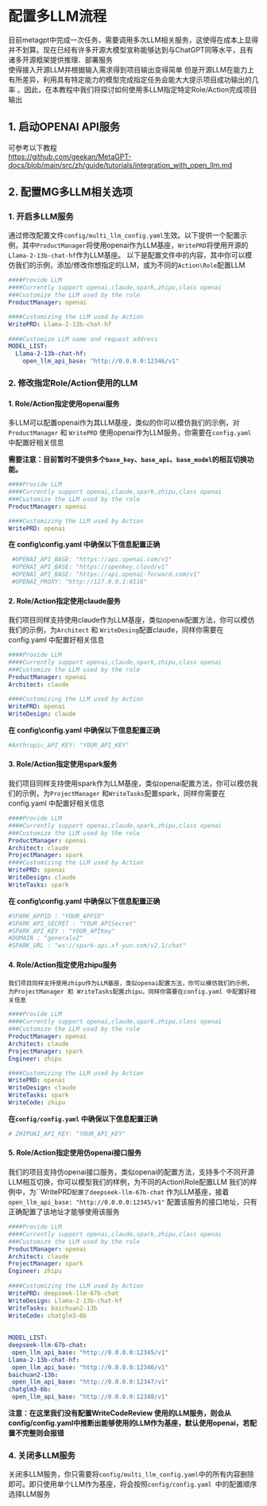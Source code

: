 # 配置多LLM流程
  目前metagpt中完成一次任务，需要调用多次LLM相关服务，这使得在成本上显得并不划算。现在已经有许多开源大模型宣称能够达到与ChatGPT同等水平，且有诸多开源框架提供推理、部署服务  
使得接入开源LLM并根据输入需求得到项目输出变得简单
  但是开源LLM在能力上有所差异，利用具有特定能力的模型完成指定任务会能大大提示项目成功输出的几率 。因此，在本教程中我们将探讨如何使用多LLM指定特定Role/Action完成项目输出  

  
## 1. 启动OPENAI API服务
   
   可参考以下教程   
   https://github.com/geekan/MetaGPT-docs/blob/main/src/zh/guide/tutorials/integration_with_open_llm.md  

## 2. 配置MG多LLM相关选项
### 1. 开启多LLM服务  
通过修改配置文件`config/multi_llm_config.yaml`生效。以下提供一个配置示例，其中`ProductManager`将使用openai作为LLM基座，`WritePRD`将使用开源的`Llama-2-13b-chat-hf`作为LLM基座。
以下是配置文件中的内容，其中你可以模仿我们的示例，添加/修改你想指定的LLM，或为不同的`Action\Role`配置LLM
  
  ```yaml
  ####Provide LLM
  ####Currently support openai,claude,spark,zhipu,class openai
  ###Customize the LLM used by the role
  ProductManager: openai
  
  ####Customizing the LLM used by Action
  WritePRD: Llama-2-13b-chat-hf
   
  ####Customize LLM name and request address
  MODEL_LIST:
    Llama-2-13b-chat-hf:
      open_llm_api_base: "http://0.0.0.0:12346/v1"
  ```

### 2. 修改指定Role/Action使用的LLM
#### 1. Role/Action指定使用openai服务  
  多LLM可以配置openai作为其LLM基座，类似的你可以模仿我们的示例，对`ProductManager` 和 `WritePRD` 使用openai作为LLM服务，你需要在`config.yaml` 中配置好相关信息

  **需要注意：目前暂时不提供多个`base_key`、`base_api`、`base_model`的相互切换功能。**  
      
   ```yaml
   ####Provide LLM
   ####Currently support openai,claude,spark,zhipu,class openai
   ###Customize the LLM used by the role
   ProductManager: openai

   ####Customizing the LLM used by Action
   WritePRD: openai
   ```

  **在 config\config.yaml 中确保以下信息配置正确**

   ```yaml
    #OPENAI_API_BASE: "https://api.openai.com/v1"
    #OPENAI_API_BASE: "https://openkey.cloud/v1"
    #OPENAI_API_BASE: "https://api.openai-forward.com/v1"
    #OPENAI_PROXY: "http://127.0.0.1:8118"
   ```   

#### 2. Role/Action指定使用claude服务
  我们项目同样支持使用claude作为LLM基座，类似openai配置方法，你可以模仿我们的示例，为`Architect` 和 `WriteDesing`配置claude，同样你需要在config.yaml 中配置好相关信息

  ```yaml
  ####Provide LLM
  ####Currently support openai,claude,spark,zhipu,class openai
  ###Customize the LLM used by the role
  ProductManager: openai
  Architect: claude
    
  ####Customizing the LLM used by Action
  WritePRD: openai
  WriteDesign: claude
  ```
    
  **在 config\config.yaml 中确保以下信息配置正确**
  
  ```yaml
  #Anthropic_API_KEY: "YOUR_API_KEY"
  ```
#### 3. Role/Action指定使用spark服务
   我们项目同样支持使用spark作为LLM基座，类似openai配置方法，你可以模仿我们的示例，为`ProjectManager` 和`WriteTasks`配置spark，同样你需要在config.yaml 中配置好相关信息  
  
  ```yaml
  ####Provide LLM
  ####Currently support openai,claude,spark,zhipu,class openai
  ###Customize the LLM used by the role
  ProductManager: openai
  Architect: claude
  ProjectManager: spark
  ####Customizing the LLM used by Action
  WritePRD: openai
  WriteDesign: claude
  WriteTasks: spark
  ```
      
  **在 config\config.yaml 中确保以下信息配置正确**
      
  ```yaml
  #SPARK_APPID : "YOUR_APPID"
  #SPARK_API_SECRET : "YOUR_APISecret"
  #SPARK_API_KEY : "YOUR_APIKey"
  #DOMAIN : "generalv2"
  #SPARK_URL : "ws://spark-api.xf-yun.com/v2.1/chat"
  ```          

#### 4. Role/Action指定使用zhipu服务  
    我们项目同样支持使用zhipu作为LLM基座，类似openai配置方法，你可以模仿我们的示例，为ProjectManager 和 WriteTasks配置zhipu，同样你需要在config.yaml 中配置好相关信息
    
  ```yaml
  ####Provide LLM
  ####Currently support openai,claude,spark,zhipu,class openai
  ###Customize the LLM used by the role
  ProductManager: openai
  Architect: claude
  ProjectManager: spark
  Engineer: zhipu

  ####Customizing the LLM used by Action
  WritePRD: openai
  WriteDesign: claude
  WriteTasks: spark
  WriteCode: zhipu
  ```
    
  **在`config/config.yaml` 中确保以下信息配置正确**
  
  ```yaml
  # ZHIPUAI_API_KEY: "YOUR_API_KEY"
  ```

  #### 5. Role/Action指定使用仿openai接口服务   
  我们的项目支持仿openai接口服务，类似openai的配置方法，支持多个不同开源LLM相互切换，你可以模型我们的样例，为不同的Action\Role配置LLM
  我们的样例中，为``WritePRD`配置了deepseek-llm-67b-chat` 作为LLM基座，接着`open_llm_api_base: "http://0.0.0.0:12345/v1"` 配置该服务的接口地址，只有正确配置了该地址才能够使用该服务
    
  ```yaml
  ####Provide LLM
  ####Currently support openai,claude,spark,zhipu,class openai
  ###Customize the LLM used by the role
  ProductManager: openai
  Architect: claude
  ProjectManager: spark
  Engineer: zhipu
     
  ####Customizing the LLM used by Action
  WritePRD: deepseek-llm-67b-chat
  WriteDesign: Llama-2-13b-chat-hf
  WriteTasks: baichuan2-13b
  WriteCode: chatglm3-6b
     
     
  MODEL_LIST:
  deepseek-llm-67b-chat:
   open_llm_api_base: "http://0.0.0.0:12345/v1"
  Llama-2-13b-chat-hf:
   open_llm_api_base: "http://0.0.0.0:12346/v1"
  baichuan2-13b:
   open_llm_api_base: "http://0.0.0.0:12347/v1"
  chatglm3-6b:
   open_llm_api_base: "http://0.0.0.0:12348/v1"
   ```

  **注意：在这里我们没有配置WriteCodeReview 使用的LLM服务，则会从config/config.yaml中推断出能够使用的LLM作为基座，默认使用openai，若配置不完整则会报错**
### 4. 关闭多LLM服务  

 关闭多LLM服务，你只需要将`config/multi_llm_config.yaml`中的所有内容删除即可。即只使用单个LLM作为基座，将会按照`config/config.yaml `中的配置顺序选择LLM服务

 
 
   
